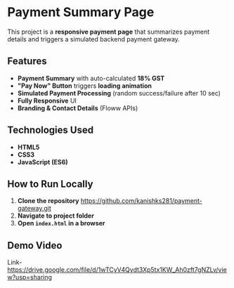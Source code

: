 # Payment Summary Page

This project is a **responsive payment page** that summarizes payment details and triggers a simulated backend payment gateway.

## **Features**
- **Payment Summary** with auto-calculated **18% GST**
- **"Pay Now" Button** triggers **loading animation**
- **Simulated Payment Processing** (random success/failure after 10 sec)
- **Fully Responsive** UI
- **Branding & Contact Details** (Floww APIs)

## **Technologies Used**
- **HTML5**
- **CSS3**
- **JavaScript (ES6)**

## **How to Run Locally**
1. **Clone the repository**
https://github.com/kanishks281/payment-gateway.git
2. **Navigate to project folder**
3. **Open `index.html` in a browser**

## **Demo Video**
Link-https://drive.google.com/file/d/1wTCyV4Qydt3Xp5tx1KW_Ah0zft7gNZLv/view?usp=sharing

